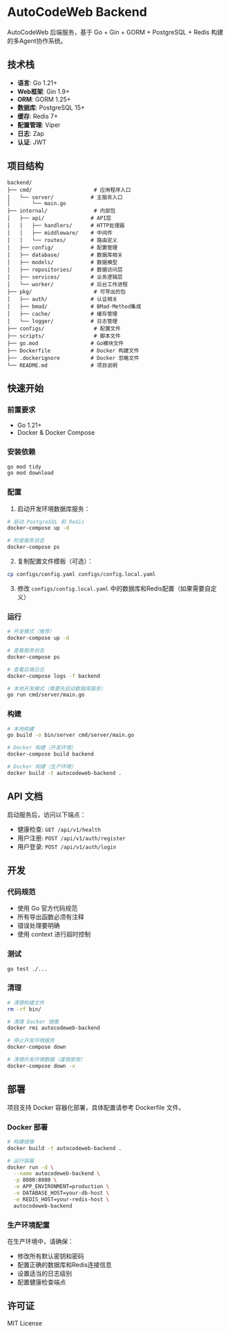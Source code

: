 # AutoCodeWeb Backend

AutoCodeWeb 后端服务，基于 Go + Gin + GORM + PostgreSQL + Redis 构建的多Agent协作系统。

## 技术栈

- **语言**: Go 1.21+
- **Web框架**: Gin 1.9+
- **ORM**: GORM 1.25+
- **数据库**: PostgreSQL 15+
- **缓存**: Redis 7+
- **配置管理**: Viper
- **日志**: Zap
- **认证**: JWT

## 项目结构

```
backend/
├── cmd/                    # 应用程序入口
│   └── server/            # 主服务入口
│       └── main.go
├── internal/               # 内部包
│   ├── api/               # API层
│   │   ├── handlers/      # HTTP处理器
│   │   ├── middleware/    # 中间件
│   │   └── routes/        # 路由定义
│   ├── config/            # 配置管理
│   ├── database/          # 数据库相关
│   ├── models/            # 数据模型
│   ├── repositories/      # 数据访问层
│   ├── services/          # 业务逻辑层
│   └── worker/            # 后台工作进程
├── pkg/                    # 可导出的包
│   ├── auth/              # 认证相关
│   ├── bmad/              # BMad-Method集成
│   ├── cache/             # 缓存管理
│   └── logger/            # 日志管理
├── configs/                # 配置文件
├── scripts/                # 脚本文件
├── go.mod                 # Go模块文件
├── Dockerfile             # Docker 构建文件
├── .dockerignore          # Docker 忽略文件
└── README.md              # 项目说明
```

## 快速开始

### 前置要求

- Go 1.21+
- Docker & Docker Compose

### 安装依赖

```bash
go mod tidy
go mod download
```

### 配置

1. 启动开发环境数据库服务：
```bash
# 启动 PostgreSQL 和 Redis
docker-compose up -d

# 检查服务状态
docker-compose ps
```

2. 复制配置文件模板（可选）：
```bash
cp configs/config.yaml configs/config.local.yaml
```

3. 修改 `configs/config.local.yaml` 中的数据库和Redis配置（如果需要自定义）

### 运行

```bash
# 开发模式（推荐）
docker-compose up -d

# 查看服务状态
docker-compose ps

# 查看后端日志
docker-compose logs -f backend

# 本地开发模式（需要先启动数据库服务）
go run cmd/server/main.go
```

### 构建

```bash
# 本地构建
go build -o bin/server cmd/server/main.go

# Docker 构建（开发环境）
docker-compose build backend

# Docker 构建（生产环境）
docker build -t autocodeweb-backend .
```

## API 文档

启动服务后，访问以下端点：

- 健康检查: `GET /api/v1/health`
- 用户注册: `POST /api/v1/auth/register`
- 用户登录: `POST /api/v1/auth/login`

## 开发

### 代码规范

- 使用 Go 官方代码规范
- 所有导出函数必须有注释
- 错误处理要明确
- 使用 context 进行超时控制

### 测试

```bash
go test ./...
```

### 清理

```bash
# 清理构建文件
rm -rf bin/

# 清理 Docker 镜像
docker rmi autocodeweb-backend

# 停止开发环境服务
docker-compose down

# 清理开发环境数据（谨慎使用）
docker-compose down -v
```

## 部署

项目支持 Docker 容器化部署，具体配置请参考 Dockerfile 文件。

### Docker 部署

```bash
# 构建镜像
docker build -t autocodeweb-backend .

# 运行容器
docker run -d \
  --name autocodeweb-backend \
  -p 8080:8080 \
  -e APP_ENVIRONMENT=production \
  -e DATABASE_HOST=your-db-host \
  -e REDIS_HOST=your-redis-host \
  autocodeweb-backend
```

### 生产环境配置

在生产环境中，请确保：
- 修改所有默认密钥和密码
- 配置正确的数据库和Redis连接信息
- 设置适当的日志级别
- 配置健康检查端点

## 许可证

MIT License
